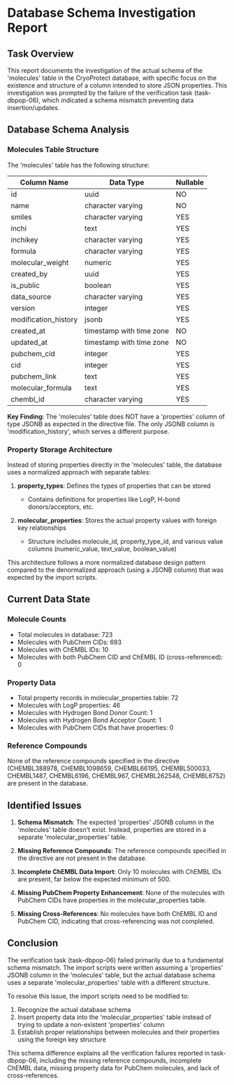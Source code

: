 # Database Schema Investigation Report

## Task Overview
This report documents the investigation of the actual schema of the 'molecules' table in the CryoProtect database, with specific focus on the existence and structure of a column intended to store JSON properties. This investigation was prompted by the failure of the verification task (task-dbpop-06), which indicated a schema mismatch preventing data insertion/updates.

## Database Schema Analysis

### Molecules Table Structure
The 'molecules' table has the following structure:

| Column Name | Data Type | Nullable |
|-------------|-----------|----------|
| id | uuid | NO |
| name | character varying | NO |
| smiles | character varying | YES |
| inchi | text | YES |
| inchikey | character varying | YES |
| formula | character varying | YES |
| molecular_weight | numeric | YES |
| created_by | uuid | YES |
| is_public | boolean | YES |
| data_source | character varying | YES |
| version | integer | YES |
| modification_history | jsonb | YES |
| created_at | timestamp with time zone | NO |
| updated_at | timestamp with time zone | NO |
| pubchem_cid | integer | YES |
| cid | integer | YES |
| pubchem_link | text | YES |
| molecular_formula | text | YES |
| chembl_id | character varying | YES |

**Key Finding**: The 'molecules' table does NOT have a 'properties' column of type JSONB as expected in the directive file. The only JSONB column is 'modification_history', which serves a different purpose.

### Property Storage Architecture
Instead of storing properties directly in the 'molecules' table, the database uses a normalized approach with separate tables:

1. **property_types**: Defines the types of properties that can be stored
   - Contains definitions for properties like LogP, H-bond donors/acceptors, etc.

2. **molecular_properties**: Stores the actual property values with foreign key relationships
   - Structure includes molecule_id, property_type_id, and various value columns (numeric_value, text_value, boolean_value)

This architecture follows a more normalized database design pattern compared to the denormalized approach (using a JSONB column) that was expected by the import scripts.

## Current Data State

### Molecule Counts
- Total molecules in database: 723
- Molecules with PubChem CIDs: 693
- Molecules with ChEMBL IDs: 10
- Molecules with both PubChem CID and ChEMBL ID (cross-referenced): 0

### Property Data
- Total property records in molecular_properties table: 72
- Molecules with LogP properties: 46
- Molecules with Hydrogen Bond Donor Count: 1
- Molecules with Hydrogen Bond Acceptor Count: 1
- Molecules with PubChem CIDs that have properties: 0

### Reference Compounds
None of the reference compounds specified in the directive (CHEMBL388978, CHEMBL1098659, CHEMBL66195, CHEMBL500033, CHEMBL1487, CHEMBL6196, CHEMBL967, CHEMBL262548, CHEMBL6752) are present in the database.

## Identified Issues

1. **Schema Mismatch**: The expected 'properties' JSONB column in the 'molecules' table doesn't exist. Instead, properties are stored in a separate 'molecular_properties' table.

2. **Missing Reference Compounds**: The reference compounds specified in the directive are not present in the database.

3. **Incomplete ChEMBL Data Import**: Only 10 molecules with ChEMBL IDs are present, far below the expected minimum of 500.

4. **Missing PubChem Property Enhancement**: None of the molecules with PubChem CIDs have properties in the molecular_properties table.

5. **Missing Cross-References**: No molecules have both ChEMBL ID and PubChem CID, indicating that cross-referencing was not completed.

## Conclusion

The verification task (task-dbpop-06) failed primarily due to a fundamental schema mismatch. The import scripts were written assuming a 'properties' JSONB column in the 'molecules' table, but the actual database schema uses a separate 'molecular_properties' table with a different structure.

To resolve this issue, the import scripts need to be modified to:
1. Recognize the actual database schema
2. Insert property data into the 'molecular_properties' table instead of trying to update a non-existent 'properties' column
3. Establish proper relationships between molecules and their properties using the foreign key structure

This schema difference explains all the verification failures reported in task-dbpop-06, including the missing reference compounds, incomplete ChEMBL data, missing property data for PubChem molecules, and lack of cross-references.